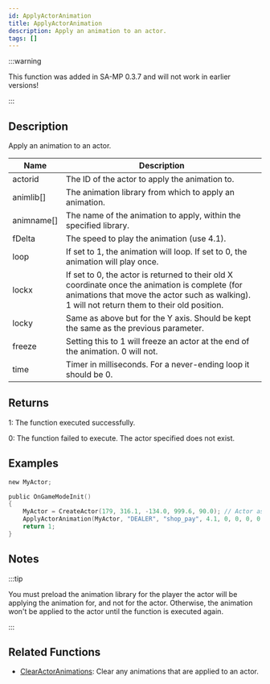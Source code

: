 ```yaml
---
id: ApplyActorAnimation
title: ApplyActorAnimation
description: Apply an animation to an actor.
tags: []
---
```


:::warning

This function was added in SA-MP 0.3.7 and will not work in earlier versions!

:::

## Description

Apply an animation to an actor.

| Name       | Description                                                                                                                                                                                     |
| ---------- | ----------------------------------------------------------------------------------------------------------------------------------------------------------------------------------------------- |
| actorid    | The ID of the actor to apply the animation to.                                                                                                                                                  |
| animlib[]  | The animation library from which to apply an animation.                                                                                                                                         |
| animname[] | The name of the animation to apply, within the specified library.                                                                                                                               |
| fDelta     | The speed to play the animation (use 4.1).                                                                                                                                                      |
| loop       | If set to 1, the animation will loop. If set to 0, the animation will play once.                                                                                                                |
| lockx      | If set to 0, the actor is returned to their old X coordinate once the animation is complete (for animations that move the actor such as walking). 1 will not return them to their old position. |
| locky      | Same as above but for the Y axis. Should be kept the same as the previous parameter.                                                                                                            |
| freeze     | Setting this to 1 will freeze an actor at the end of the animation. 0 will not.                                                                                                                 |
| time       | Timer in milliseconds. For a never-ending loop it should be 0.                                                                                                                                  |

## Returns

1: The function executed successfully.

0: The function failed to execute. The actor specified does not exist.

## Examples

```c
new MyActor;

public OnGameModeInit()
{
    MyActor = CreateActor(179, 316.1, -134.0, 999.6, 90.0); // Actor as salesperson in Ammunation
    ApplyActorAnimation(MyActor, "DEALER", "shop_pay", 4.1, 0, 0, 0, 0, 0); // Pay anim
    return 1;
}
```

## Notes

:::tip

You must preload the animation library for the player the actor will be applying the animation for, and not for the actor. Otherwise, the animation won't be applied to the actor until the function is executed again.

:::

## Related Functions

- [ClearActorAnimations](ClearActorAnimations.md): Clear any animations that are applied to an actor.
